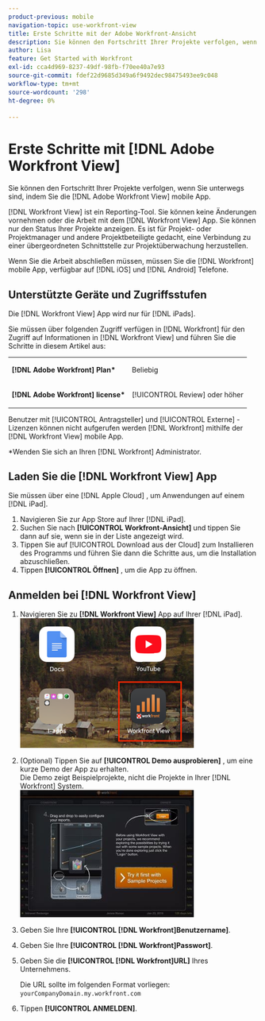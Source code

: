 ```yaml
---
product-previous: mobile
navigation-topic: use-workfront-view
title: Erste Schritte mit der Adobe Workfront-Ansicht
description: Sie können den Fortschritt Ihrer Projekte verfolgen, wenn Sie unterwegs sind, indem Sie die [!DNL Adobe Workfront] Mobile App anzeigen.
author: Lisa
feature: Get Started with Workfront
exl-id: cca4d969-8237-49df-98fb-f70ee40a7e93
source-git-commit: fdef22d9685d349a6f9492dec98475493ee9c048
workflow-type: tm+mt
source-wordcount: '298'
ht-degree: 0%

---
```


# Erste Schritte mit [!DNL Adobe Workfront View]

Sie können den Fortschritt Ihrer Projekte verfolgen, wenn Sie unterwegs sind, indem Sie die [!DNL Adobe Workfront View] mobile App.

[!DNL Workfront View] ist ein Reporting-Tool. Sie können keine Änderungen vornehmen oder die Arbeit mit dem [!DNL Workfront View] App. Sie können nur den Status Ihrer Projekte anzeigen. Es ist für Projekt- oder Projektmanager und andere Projektbeteiligte gedacht, eine Verbindung zu einer übergeordneten Schnittstelle zur Projektüberwachung herzustellen.

Wenn Sie die Arbeit abschließen müssen, müssen Sie die [!DNL Workfront] mobile App, verfügbar auf [!DNL iOS] und [!DNL Android] Telefone.

## Unterstützte Geräte und Zugriffsstufen

Die [!DNL Workfront View] App wird nur für [!DNL iPads].

Sie müssen über folgenden Zugriff verfügen in [!DNL Workfront] für den Zugriff auf Informationen in [!DNL Workfront View] und führen Sie die Schritte in diesem Artikel aus:

<table style="table-layout:auto"> 
 <col> 
 </col> 
 <col> 
 </col> 
 <tbody> 
  <tr> 
   <td role="rowheader"><strong>[!DNL Adobe Workfront] Plan*</strong></td> 
   <td> <p>Beliebig</p> </td> 
  </tr> 
  <tr> 
   <td role="rowheader"><strong>[!DNL Adobe Workfront] license*</strong></td> 
   <td> <p>[!UICONTROL Review] oder höher</p> </td> 
  </tr> 
 </tbody> 
</table>

Benutzer mit [!UICONTROL Antragsteller] und [!UICONTROL Externe] -Lizenzen können nicht aufgerufen werden [!DNL Workfront] mithilfe der [!DNL Workfront View] mobile App.

&#42;Wenden Sie sich an Ihren [!DNL Workfront] Administrator.

## Laden Sie die [!DNL Workfront View] App

Sie müssen über eine [!DNL Apple Cloud] , um Anwendungen auf einem [!DNL iPad].

1. Navigieren Sie zur App Store auf Ihrer [!DNL iPad].
1. Suchen Sie nach **[!UICONTROL Workfront-Ansicht]** und tippen Sie dann auf sie, wenn sie in der Liste angezeigt wird.
1. Tippen Sie auf [!UICONTROL Download aus der Cloud] zum Installieren des Programms und führen Sie dann die Schritte aus, um die Installation abzuschließen.
1. Tippen **[!UICONTROL Öffnen]** , um die App zu öffnen.

## Anmelden bei [!DNL Workfront View]

1. Navigieren Sie zu **[!DNL Workfront View]** App auf Ihrer [!DNL iPad].\
   ![workfront_view_app_Adobe.png](assets/workfront-view-app-adobe-350x261.png)

1. (Optional) Tippen Sie auf **[!UICONTROL Demo ausprobieren]** , um eine kurze Demo der App zu erhalten.\
   Die Demo zeigt Beispielprojekte, nicht die Projekte in Ihrer [!DNL Workfront] System.\
   ![[!DNL workfront_view_demo].jpg](assets/workfront-view-demo-350x256.jpg)

1. Geben Sie Ihre **[!UICONTROL [!DNL Workfront]Benutzername]**.
1. Geben Sie Ihre **[!UICONTROL [!DNL Workfront]Passwort]**.
1. Geben Sie die **[!UICONTROL [!DNL Workfront]URL]** Ihres Unternehmens.

   Die URL sollte im folgenden Format vorliegen: `yourCompanyDomain.my.workfront.com`

1. Tippen **[!UICONTROL ANMELDEN]**.
